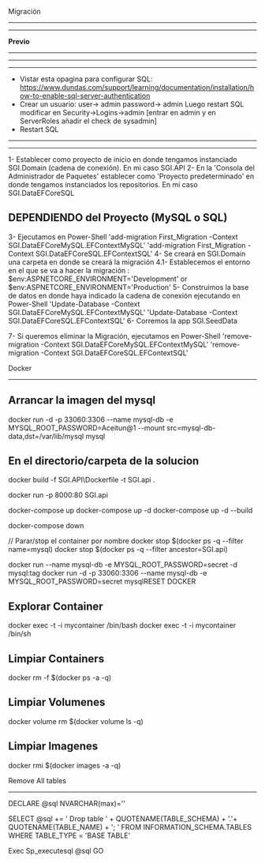Migración
*********

**************
****Previo****
**************
******************************************************************************************************************************************************
******************************************************************************************************************************************************
 - Vistar esta opagina para configurar SQL: https://www.dundas.com/support/learning/documentation/installation/how-to-enable-sql-server-authentication
 - Crear un usuario: user-> admin password-> admin  Luego restart SQL modificar en Security->Logins->admin [entrar en admin y en ServerRoles añadir el check de sysadmin]
 - Restart SQL
******************************************************************************************************************************************************
******************************************************************************************************************************************************

1- Establecer como proyecto de inicio en donde tengamos instanciado SGI.Domain (cadena de conexión). En mi caso SGI.API
2- En la 'Consola del Administrador de Paquetes' establecer como 'Proyecto predeterminado' en donde tengamos instanciados los repositorios. En mi caso SGI.DataEFCoreSQL

DEPENDIENDO del Proyecto (MySQL o SQL)
--------------------------------------
3-   Ejecutamos en Power-Shell 'add-migration First_Migration -Context SGI.DataEFCoreMySQL.EFContextMySQL'
                               'add-migration First_Migration -Context SGI.DataEFCoreSQL.EFContextSQL'
4-   Se creará en SGI.Domain una carpeta en donde se creará la migración
4.1- Establecemos el entorno en el que se va a hacer la migración : $env:ASPNETCORE_ENVIRONMENT='Development'  or  $env:ASPNETCORE_ENVIRONMENT='Production'
5-   Construimos la base de datos en donde haya indicado la cadena de conexión ejecutando en Power-Shell 'Update-Database -Context SGI.DataEFCoreMySQL.EFContextMySQL'
                                                                                                         'Update-Database -Context SGI.DataEFCoreSQL.EFContextSQL'
6-   Corremos la app SGI.SeedData

7-   Si queremos eliminar la Migración, ejecutamos en Power-Shell 'remove-migration -Context SGI.DataEFCoreMySQL.EFContextMySQL'
                                                                  'remove-migration -Context SGI.DataEFCoreSQL.EFContextSQL'


Docker
******

Arrancar la imagen del mysql
----------------------------
docker run -d -p 33060:3306 --name mysql-db -e MYSQL_ROOT_PASSWORD=Aceitun@1 --mount src=mysql-db-data,dst=/var/lib/mysql mysql

En el directorio/carpeta de la solucion
----------------------------------------
docker build -f SGI.API\Dockerfile -t SGI.api .


docker run -p 8000:80 SGI.api

docker-compose up
docker-compose up -d
docker-compose up -d --build

docker-compose down

// Parar/stop el container por nombre
docker stop $(docker ps -q --filter name=mysql)
docker stop $(docker ps -q --filter ancestor=SGI.api)


docker run                  --name mysql-db -e MYSQL_ROOT_PASSWORD=secret -d mysql:tag
docker run -d -p 33060:3306 --name mysql-db -e MYSQL_ROOT_PASSWORD=secret mysqlRESET DOCKER

Explorar Container
------------------
docker exec -t -i mycontainer /bin/bash
docker exec -t -i mycontainer /bin/sh


Limpiar Containers
------------------
docker rm -f $(docker ps -a -q)

Limpiar Volumenes
-----------------
docker volume rm $(docker volume ls -q)

Limpiar Imagenes
----------------
docker rmi $(docker images -a -q)



Remove All tables
*****************

DECLARE @sql NVARCHAR(max)=''

SELECT @sql += ' Drop table ' + QUOTENAME(TABLE_SCHEMA) + '.'+ QUOTENAME(TABLE_NAME) + '; '
FROM   INFORMATION_SCHEMA.TABLES
WHERE  TABLE_TYPE = 'BASE TABLE'

Exec Sp_executesql @sql
GO


